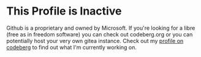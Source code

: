 # This Profile is Inactive

Github is a proprietary and owned by Microsoft. If you're looking for a libre (free as in freedom software) you can check out codeberg.org or you can potentially host your very own gitea instance. Check out my [profile on codeberg](https://codeberg.org/petros_katiforis) to find out what I'm currently working on.
